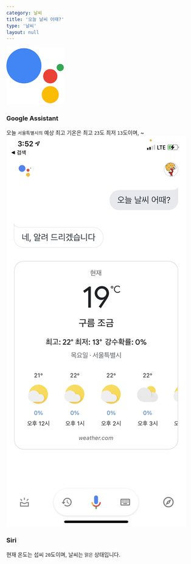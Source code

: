 ```yaml
---
category: 날씨
title: '오늘 날씨 어때?'
type: '날씨'
layout: null
---
```

![Google Assistant-Logo](.\assets\images/logo_google-assistant.png)
### Google Assistant
오늘 <code>서울특별시의</code> 예상 최고 기온은 최고 <code>23</code>도 최저 <code>13</code>도이며, ~
![Google Assistant-Weather result](.\assets\images/google-assistant_weather.jpg)

### Siri
현재 온도는 섭씨 <code>20</code>도이며, 날씨는 <code>맑은</code> 상태입니다.
